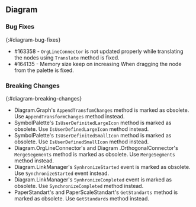 ## Diagram

### Bug Fixes
{:#diagram-bug-fixes}
 
* \#163358 - `OrgLineConnector` is not updated properly while translating the nodes using `Translate` method is fixed.
* \#164135 - Memory size keep on increasing When dragging the node from the palette is fixed.

### Breaking Changes
{:#diagram-breaking-changes}

* Diagram.Graph's `AppendTransfomChanges` method is marked as obsolete. Use `AppendTransformChanges` method instead.
* SymbolPalette's `IsUserDefinitedLargeIcon` method is marked as obsolete. Use `IsUserDefinedLargeIcon` method instead.
* SymbolPalette's `IsUserDefinitedSmallIcon` method is marked as obsolete. Use `IsUserDefinedSmallIcon` method instead.
* Diagram.OrgLineConnector's and Diagram .OrthogonalConnector's `MergeSegements` method is marked as obsolete. Use `MergeSegments` method instead.
* Diagram.LinkManager's `SynhronizeStarted` event is marked as obsolete. Use `SynchronizeStarted` event instead.
* Diagram.LinkManager's `SynhronizeCompleted` event is marked as obsolete. Use `SynchronizeCompleted` method instead.
* PaperStandart's and PaperScaleStandart's `GetStandarts` method is marked as obsolete. Use `GetStandards` method instead.